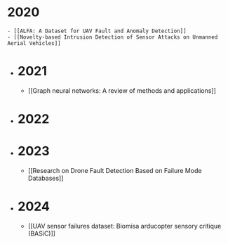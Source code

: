 # 2020
	- [[ALFA: A Dataset for UAV Fault and Anomaly Detection]]
	- [[Novelty-based Intrusion Detection of Sensor Attacks on Unmanned Aerial Vehicles]]
- # 2021
	- [[Graph neural networks: A review of methods and applications]]
- # 2022
- # 2023
	- [[Research on Drone Fault Detection Based on Failure Mode Databases]]
- # 2024
	- [[UAV sensor failures dataset: Biomisa arducopter sensory critique (BASiC)]]